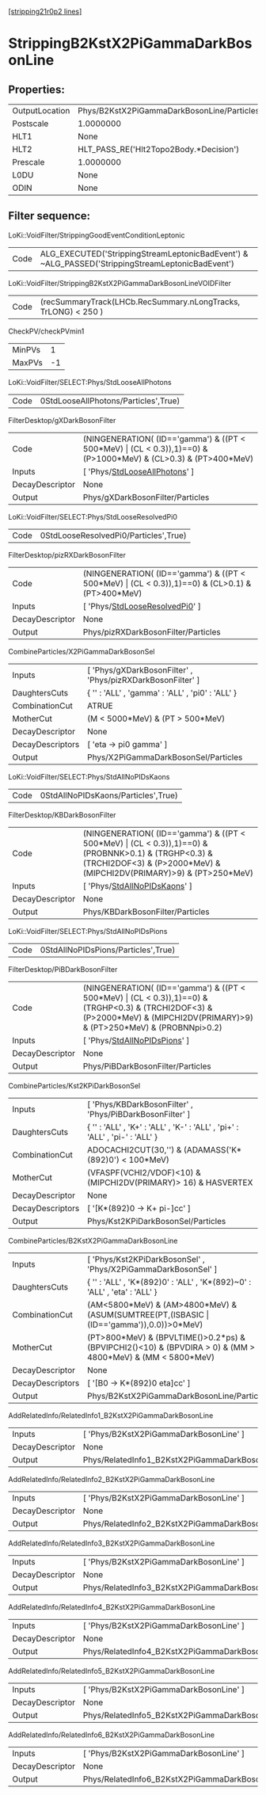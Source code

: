 [[stripping21r0p2 lines]](./stripping21r0p2-index)

# StrippingB2KstX2PiGammaDarkBosonLine

## Properties:

|                |                                            |
|----------------|--------------------------------------------|
| OutputLocation | Phys/B2KstX2PiGammaDarkBosonLine/Particles |
| Postscale      | 1.0000000                                  |
| HLT1           | None                                       |
| HLT2           | HLT_PASS_RE('Hlt2Topo2Body.\*Decision')    |
| Prescale       | 1.0000000                                  |
| L0DU           | None                                       |
| ODIN           | None                                       |

## Filter sequence:

LoKi::VoidFilter/StrippingGoodEventConditionLeptonic

|      |                                                                                                  |
|------|--------------------------------------------------------------------------------------------------|
| Code | ALG_EXECUTED('StrippingStreamLeptonicBadEvent') & ~ALG_PASSED('StrippingStreamLeptonicBadEvent') |

LoKi::VoidFilter/StrippingB2KstX2PiGammaDarkBosonLineVOIDFilter

|      |                                                                |
|------|----------------------------------------------------------------|
| Code | (recSummaryTrack(LHCb.RecSummary.nLongTracks, TrLONG) \< 250 ) |

CheckPV/checkPVmin1

|        |     |
|--------|-----|
| MinPVs | 1   |
| MaxPVs | -1  |

LoKi::VoidFilter/SELECT:Phys/StdLooseAllPhotons

|      |                                      |
|------|--------------------------------------|
| Code | 0StdLooseAllPhotons/Particles',True) |

FilterDesktop/gXDarkBosonFilter

|                 |                                                                                                                        |
|-----------------|------------------------------------------------------------------------------------------------------------------------|
| Code            | (NINGENERATION( (ID=='gamma') & ((PT \< 500\*MeV) \| (CL \< 0.3)),1)==0) & (P\>1000\*MeV) & (CL\>0.3) & (PT\>400\*MeV) |
| Inputs          | [ 'Phys/[StdLooseAllPhotons](./stripping21r0p2-commonparticles-stdlooseallphotons)' ]                                |
| DecayDescriptor | None                                                                                                                   |
| Output          | Phys/gXDarkBosonFilter/Particles                                                                                       |

LoKi::VoidFilter/SELECT:Phys/StdLooseResolvedPi0

|      |                                       |
|------|---------------------------------------|
| Code | 0StdLooseResolvedPi0/Particles',True) |

FilterDesktop/pizRXDarkBosonFilter

|                 |                                                                                                       |
|-----------------|-------------------------------------------------------------------------------------------------------|
| Code            | (NINGENERATION( (ID=='gamma') & ((PT \< 500\*MeV) \| (CL \< 0.3)),1)==0) & (CL\>0.1) & (PT\>400\*MeV) |
| Inputs          | [ 'Phys/[StdLooseResolvedPi0](./stripping21r0p2-commonparticles-stdlooseresolvedpi0)' ]             |
| DecayDescriptor | None                                                                                                  |
| Output          | Phys/pizRXDarkBosonFilter/Particles                                                                   |

CombineParticles/X2PiGammaDarkBosonSel

|                  |                                                              |
|------------------|--------------------------------------------------------------|
| Inputs           | [ 'Phys/gXDarkBosonFilter' , 'Phys/pizRXDarkBosonFilter' ] |
| DaughtersCuts    | { '' : 'ALL' , 'gamma' : 'ALL' , 'pi0' : 'ALL' }             |
| CombinationCut   | ATRUE                                                        |
| MotherCut        | (M \< 5000\*MeV) & (PT \> 500\*MeV)                          |
| DecayDescriptor  | None                                                         |
| DecayDescriptors | [ 'eta -\> pi0 gamma' ]                                    |
| Output           | Phys/X2PiGammaDarkBosonSel/Particles                         |

LoKi::VoidFilter/SELECT:Phys/StdAllNoPIDsKaons

|      |                                     |
|------|-------------------------------------|
| Code | 0StdAllNoPIDsKaons/Particles',True) |

FilterDesktop/KBDarkBosonFilter

|                 |                                                                                                                                                                                       |
|-----------------|---------------------------------------------------------------------------------------------------------------------------------------------------------------------------------------|
| Code            | (NINGENERATION( (ID=='gamma') & ((PT \< 500\*MeV) \| (CL \< 0.3)),1)==0) & (PROBNNK\>0.1) & (TRGHP\<0.3) & (TRCHI2DOF\<3) & (P\>2000\*MeV) & (MIPCHI2DV(PRIMARY)\>9) & (PT\>250\*MeV) |
| Inputs          | [ 'Phys/[StdAllNoPIDsKaons](./stripping21r0p2-commonparticles-stdallnopidskaons)' ]                                                                                                 |
| DecayDescriptor | None                                                                                                                                                                                  |
| Output          | Phys/KBDarkBosonFilter/Particles                                                                                                                                                      |

LoKi::VoidFilter/SELECT:Phys/StdAllNoPIDsPions

|      |                                     |
|------|-------------------------------------|
| Code | 0StdAllNoPIDsPions/Particles',True) |

FilterDesktop/PiBDarkBosonFilter

|                 |                                                                                                                                                                                        |
|-----------------|----------------------------------------------------------------------------------------------------------------------------------------------------------------------------------------|
| Code            | (NINGENERATION( (ID=='gamma') & ((PT \< 500\*MeV) \| (CL \< 0.3)),1)==0) & (TRGHP\<0.3) & (TRCHI2DOF\<3) & (P\>2000\*MeV) & (MIPCHI2DV(PRIMARY)\>9) & (PT\>250\*MeV) & (PROBNNpi\>0.2) |
| Inputs          | [ 'Phys/[StdAllNoPIDsPions](./stripping21r0p2-commonparticles-stdallnopidspions)' ]                                                                                                  |
| DecayDescriptor | None                                                                                                                                                                                   |
| Output          | Phys/PiBDarkBosonFilter/Particles                                                                                                                                                      |

CombineParticles/Kst2KPiDarkBosonSel

|                  |                                                                              |
|------------------|------------------------------------------------------------------------------|
| Inputs           | [ 'Phys/KBDarkBosonFilter' , 'Phys/PiBDarkBosonFilter' ]                   |
| DaughtersCuts    | { '' : 'ALL' , 'K+' : 'ALL' , 'K-' : 'ALL' , 'pi+' : 'ALL' , 'pi-' : 'ALL' } |
| CombinationCut   | ADOCACHI2CUT(30,'') & (ADAMASS('K\*(892)0') \< 100\*MeV)                     |
| MotherCut        | (VFASPF(VCHI2/VDOF)\<10) & (MIPCHI2DV(PRIMARY)\> 16) & HASVERTEX             |
| DecayDescriptor  | None                                                                         |
| DecayDescriptors | [ '[K\*(892)0 -\> K+ pi-]cc' ]                                           |
| Output           | Phys/Kst2KPiDarkBosonSel/Particles                                           |

CombineParticles/B2KstX2PiGammaDarkBosonLine

|                  |                                                                                                                     |
|------------------|---------------------------------------------------------------------------------------------------------------------|
| Inputs           | [ 'Phys/Kst2KPiDarkBosonSel' , 'Phys/X2PiGammaDarkBosonSel' ]                                                     |
| DaughtersCuts    | { '' : 'ALL' , 'K\*(892)0' : 'ALL' , 'K\*(892)~0' : 'ALL' , 'eta' : 'ALL' }                                         |
| CombinationCut   | (AM\<5800\*MeV) & (AM\>4800\*MeV) & (ASUM(SUMTREE(PT,(ISBASIC \| (ID=='gamma')),0.0))\>0\*MeV)                      |
| MotherCut        | (PT\>800\*MeV) & (BPVLTIME()\>0.2\*ps) & (BPVIPCHI2()\<10) & (BPVDIRA \> 0) & (MM \> 4800\*MeV) & (MM \< 5800\*MeV) |
| DecayDescriptor  | None                                                                                                                |
| DecayDescriptors | [ '[B0 -\> K\*(892)0 eta]cc' ]                                                                                  |
| Output           | Phys/B2KstX2PiGammaDarkBosonLine/Particles                                                                          |

AddRelatedInfo/RelatedInfo1_B2KstX2PiGammaDarkBosonLine

|                 |                                                         |
|-----------------|---------------------------------------------------------|
| Inputs          | [ 'Phys/B2KstX2PiGammaDarkBosonLine' ]                |
| DecayDescriptor | None                                                    |
| Output          | Phys/RelatedInfo1_B2KstX2PiGammaDarkBosonLine/Particles |

AddRelatedInfo/RelatedInfo2_B2KstX2PiGammaDarkBosonLine

|                 |                                                         |
|-----------------|---------------------------------------------------------|
| Inputs          | [ 'Phys/B2KstX2PiGammaDarkBosonLine' ]                |
| DecayDescriptor | None                                                    |
| Output          | Phys/RelatedInfo2_B2KstX2PiGammaDarkBosonLine/Particles |

AddRelatedInfo/RelatedInfo3_B2KstX2PiGammaDarkBosonLine

|                 |                                                         |
|-----------------|---------------------------------------------------------|
| Inputs          | [ 'Phys/B2KstX2PiGammaDarkBosonLine' ]                |
| DecayDescriptor | None                                                    |
| Output          | Phys/RelatedInfo3_B2KstX2PiGammaDarkBosonLine/Particles |

AddRelatedInfo/RelatedInfo4_B2KstX2PiGammaDarkBosonLine

|                 |                                                         |
|-----------------|---------------------------------------------------------|
| Inputs          | [ 'Phys/B2KstX2PiGammaDarkBosonLine' ]                |
| DecayDescriptor | None                                                    |
| Output          | Phys/RelatedInfo4_B2KstX2PiGammaDarkBosonLine/Particles |

AddRelatedInfo/RelatedInfo5_B2KstX2PiGammaDarkBosonLine

|                 |                                                         |
|-----------------|---------------------------------------------------------|
| Inputs          | [ 'Phys/B2KstX2PiGammaDarkBosonLine' ]                |
| DecayDescriptor | None                                                    |
| Output          | Phys/RelatedInfo5_B2KstX2PiGammaDarkBosonLine/Particles |

AddRelatedInfo/RelatedInfo6_B2KstX2PiGammaDarkBosonLine

|                 |                                                         |
|-----------------|---------------------------------------------------------|
| Inputs          | [ 'Phys/B2KstX2PiGammaDarkBosonLine' ]                |
| DecayDescriptor | None                                                    |
| Output          | Phys/RelatedInfo6_B2KstX2PiGammaDarkBosonLine/Particles |
